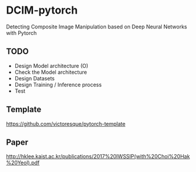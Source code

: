 # DCIM-pytorch
Detecting Composite Image Manipulation based on Deep Neural Networks with Pytorch

## TODO  
 * Design Model architecture (O)
 * Check the Model architecture 
 * Design Datasets
 * Design Training / Inference process
 * Test

## Template
https://github.com/victoresque/pytorch-template

## Paper
http://hklee.kaist.ac.kr/publications/2017%20IWSSIP(with%20Choi%20Hak%20Yeol).pdf